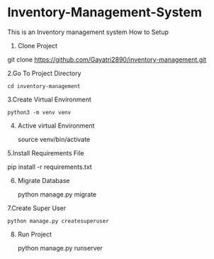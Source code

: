 # Inventory-Management-System
This is an Inventory management system 
How to Setup
1. Clone Project
   
 git clone https://github.com/Gayatri2890/inventory-management.git


 

 2.Go To Project Directory
   
    cd inventory-management


   
 3.Create Virtual Environment
 
    python3 -m venv venv


    
 4. Active virtual Environment
   
    source venv/bin/activate



 5.Install Requirements File
    
   pip install -r requirements.txt

 6. Migrate Database
     
    python manage.py migrate



 7.Create Super User
    
    python manage.py createsuperuser



 8. Run Project

    python manage.py runserver
